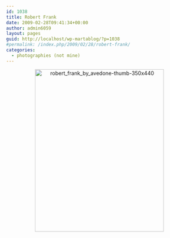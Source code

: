 ```yaml
---
id: 1038
title: Robert Frank
date: 2009-02-28T09:41:34+00:00
author: admin6059
layout: pages
guid: http://localhost/wp-martablog/?p=1038
#permalink: /index.php/2009/02/28/robert-frank/
categories:
  - photographies (not mine)
---
```

<p style="text-align: center;">
  <a href="{{ site.url }}/images/uploads/2009/09/robert_frank_by_avedone-thumb-350x440.jpg"><img class="aligncenter wp-image-1037 size-full" title="robert_frank_by_avedone-thumb-350x440" src="{{ site.url }}/images/uploads/2009/09/robert_frank_by_avedone-thumb-350x440.jpg" alt="robert_frank_by_avedone-thumb-350x440" width="349" height="440" srcset="{{ site.url }}/images/uploads/2009/09/robert_frank_by_avedone-thumb-350x440.jpg 349w, {{ site.url }}/images/uploads/2009/09/robert_frank_by_avedone-thumb-350x440-238x300.jpg 238w" sizes="(max-width: 349px) 100vw, 349px" /></a>
</p>